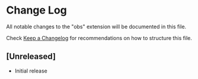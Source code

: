 # Change Log

All notable changes to the "obs" extension will be documented in this file.

Check [Keep a Changelog](http://keepachangelog.com/) for recommendations on how to structure this file.

## [Unreleased]

- Initial release